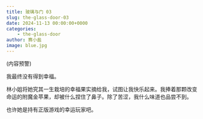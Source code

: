 ```yaml
---
title: 玻璃与门 03
slug: the-glass-door-03
date: 2024-11-13 00:00:00+0000
categories:
    - the-glass-door
author: 赛小盐
image: blue.jpg
---
```


(内容预警)

我最终没有得到幸福。

林小姐将她究其一生栽培的幸福果实摘给我，试图让我快乐起来。我捧着那颗改变命运的附魔金苹果，却被什么捏住了鼻子。除了苦涩，我什么味道也品尝不到。

也许她是持有正版游戏的幸运玩家吧。